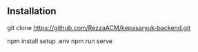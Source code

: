 ## Installation

git clone https://github.com/RezzaACM/kepasaryuk-backend.git

npm install
setup .env
npm run serve